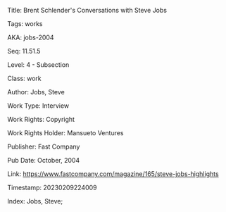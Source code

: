 Title:  Brent Schlender's Conversations with Steve Jobs

Tags:   works

AKA:    jobs-2004

Seq:    11.51.5

Level:  4 - Subsection

Class:  work

Author: Jobs, Steve

Work Type: Interview

Work Rights: Copyright

Work Rights Holder: Mansueto Ventures

Publisher: Fast Company

Pub Date: October, 2004

Link:   https://www.fastcompany.com/magazine/165/steve-jobs-highlights

Timestamp: 20230209224009

Index:  Jobs, Steve; 
